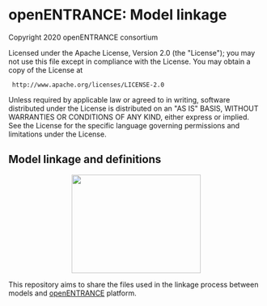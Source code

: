 # openENTRANCE: Model linkage

Copyright 2020 openENTRANCE consortium

   Licensed under the Apache License, Version 2.0 (the "License");
   you may not use this file except in compliance with the License.
   You may obtain a copy of the License at

     http://www.apache.org/licenses/LICENSE-2.0

   Unless required by applicable law or agreed to in writing, software
   distributed under the License is distributed on an "AS IS" BASIS,
   WITHOUT WARRANTIES OR CONDITIONS OF ANY KIND, either express or implied.
   See the License for the specific language governing permissions and
   limitations under the License.

## Model linkage and definitions

<p align="center">
  <img width="255" height="195" src="https://github.com/openENTRANCE/linkages/blob/main/0_assets/Models.png">
</p>


This repository aims to share the files used in the linkage process between models and [openENTRANCE](https://openentrance.eu/) platform.
